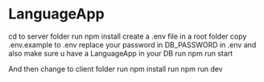 # LanguageApp

cd to server folder
run npm install
create a .env file in a root folder
copy .env.example to .env
replace your password in DB_PASSWORD in .env
and also make sure u have a LanguageApp in your DB
run npm run start

And then change to client folder
run npm install
run npm run dev
